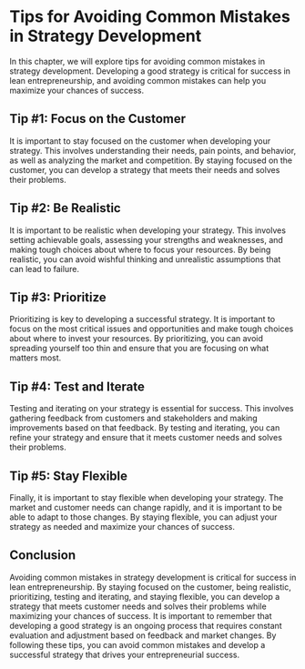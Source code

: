 Tips for Avoiding Common Mistakes in Strategy Development
==============================================================================================================

In this chapter, we will explore tips for avoiding common mistakes in strategy development. Developing a good strategy is critical for success in lean entrepreneurship, and avoiding common mistakes can help you maximize your chances of success.

Tip #1: Focus on the Customer
-----------------------------

It is important to stay focused on the customer when developing your strategy. This involves understanding their needs, pain points, and behavior, as well as analyzing the market and competition. By staying focused on the customer, you can develop a strategy that meets their needs and solves their problems.

Tip #2: Be Realistic
--------------------

It is important to be realistic when developing your strategy. This involves setting achievable goals, assessing your strengths and weaknesses, and making tough choices about where to focus your resources. By being realistic, you can avoid wishful thinking and unrealistic assumptions that can lead to failure.

Tip #3: Prioritize
------------------

Prioritizing is key to developing a successful strategy. It is important to focus on the most critical issues and opportunities and make tough choices about where to invest your resources. By prioritizing, you can avoid spreading yourself too thin and ensure that you are focusing on what matters most.

Tip #4: Test and Iterate
------------------------

Testing and iterating on your strategy is essential for success. This involves gathering feedback from customers and stakeholders and making improvements based on that feedback. By testing and iterating, you can refine your strategy and ensure that it meets customer needs and solves their problems.

Tip #5: Stay Flexible
---------------------

Finally, it is important to stay flexible when developing your strategy. The market and customer needs can change rapidly, and it is important to be able to adapt to those changes. By staying flexible, you can adjust your strategy as needed and maximize your chances of success.

Conclusion
----------

Avoiding common mistakes in strategy development is critical for success in lean entrepreneurship. By staying focused on the customer, being realistic, prioritizing, testing and iterating, and staying flexible, you can develop a strategy that meets customer needs and solves their problems while maximizing your chances of success. It is important to remember that developing a good strategy is an ongoing process that requires constant evaluation and adjustment based on feedback and market changes. By following these tips, you can avoid common mistakes and develop a successful strategy that drives your entrepreneurial success.


